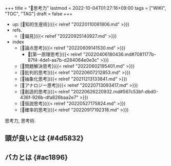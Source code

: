 +++
title = "📝思考力"
lastmod = 2022-10-04T01:27:16+09:00
tags = ["WIKI", "TOC", "TAG"]
draft = false
+++

-   up: [📁知的生産術]({{< relref "20220110081806.md" >}})
-   refs.
    -   [📝偏見]({{< relref "20220925140927.md" >}})
-   index
    -   [📝論点思考]({{< relref "20220609141530.md" >}})
        -   📝[第一原理思考]({{< relref "20220406180436.md#7081177b-87f4-4de1-aa7b-d284064e0e3c" >}})
    -   [📝問題解決思考]({{< relref "20220602195401.md" >}})
    -   [📝批判的思考]({{< relref "20220607212853.md" >}})
    -   [📝抽象化思考]({{< relref "20211213133841.md" >}})
    -   [📝アナロジー思考]({{< relref "20220713093417.md" >}})
    -   [📝創造的思考]({{< relref "20220626220932.md#567c53bf-dbd0-436f-926b-dfa826baa2e7" >}})
    -   [📝仮説思考]({{< relref "20220527175824.md" >}})
    -   [📝確率的思考]({{< relref "20220917192318.md" >}})

思考力, 思考術.


## 頭が良いとは {#4d5832}


## バカとは {#ac1896}
